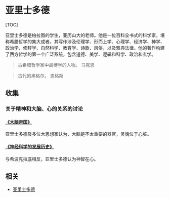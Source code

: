 # 亚里士多德

[TOC]

亚里士多德是柏拉图的学生，亚历山大的老师。他是一位百科全书式的科学家，堪称希腊哲学的集大成者。其写作涉及伦理学、形而上学、心理学、经济学、神学、政治学、修辞学、自然科学、教育学、诗歌、风俗，以及雅典法律。他的著作构建了西方哲学的第一个广泛系统，包含道德、美学、逻辑和科学、政治和玄学。

> 古希腊哲学家中最博学的人物。
> <name>马克思</name>

> 古代的黑格尔。
> <name>恩格斯</name>

## 收集

### 关于精神和大脑、心的关系的讨论

#### [《大脑帝国》](https://www.zhihu.com/pub/book/119612395)

亚里士多德及多位大思想家认为，大脑是不太重要的器官，灵魂位于心脏。

#### [《神经科学的发展历史》](https://xueshu.baidu.com/usercenter/paper/show?paperid=13cd1e266dc30588916159be12586884&site=xueshu_se)

与希波克拉底相反，亚里士多德认为神智在心。

## 相关

* [亚里士多德](https://baike.baidu.com/item/%E4%BA%9A%E9%87%8C%E5%A3%AB%E5%A4%9A%E5%BE%B7/26769)
